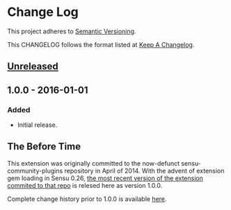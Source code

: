 # Change Log

This project adheres to [Semantic Versioning](http://semver.org/).

This CHANGELOG follows the format listed at [Keep A Changelog](http://keepachangelog.com/).

## [Unreleased]

## 1.0.0 - 2016-01-01

### Added

- Initial release.

## The Before Time

This extension was originally committed to the now-defunct
sensu-community-plugins repository in April of 2014. With the advent of
extension gem loading in Sensu 0.26, [the most recent version of the
extension commited to that repo][community-repo-commit] is relesed here as version 1.0.0.

Complete change history prior to 1.0.0 is available [here][before-time-changes].

[community-repo-commit]: https://github.com/sensu/sensu-community-plugins/blob/14edca8b46753e1444363d5fc294f2502e70d198/extensions/checks/wmi_metrics.rb
[before-time-changes]: https://github.com/sensu/sensu-community-plugins/commits/e58c1f3ce39c6c0ca271fadd470c04362e92b190/extensions/checks/wmi_metrics.rb
[Unreleased]: https://github.com/sensu-extensions/sensu-extensions-system-profile-wmi/compare/v1.0.0...HEAD
